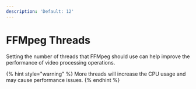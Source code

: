 ```yaml
---
description: 'Default: 12'
---
```


# FFMpeg Threads

Setting the number of threads that FFMpeg should use can help improve the performance of video processing operations.&#x20;

{% hint style="warning" %}
More threads will increase the CPU usage and may cause performance issues.
{% endhint %}



